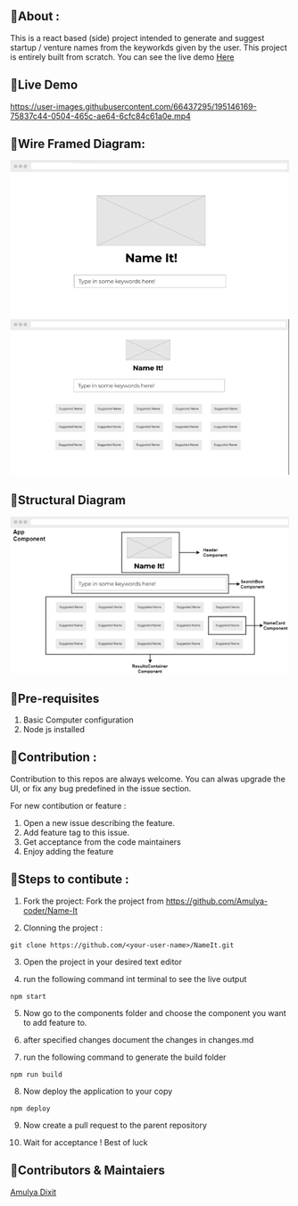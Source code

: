 ## 📌About :

This is a react based (side) project intended to generate and suggest startup / venture names from the keyworkds given by the user. This project is entirely built from scratch. You can see the live demo [Here](https://amulya-coder.github.io/Name-It/)

## 📌Live Demo
https://user-images.githubusercontent.com/66437295/195146169-75837c44-0504-465c-ae64-6cfc84c61a0e.mp4

## 📌Wire Framed Diagram:
<img src = "./doc_images/WireFrame1.png" width="500px"/>
<img src = "./doc_images/WireFrame2.png" width="500px"/>

## 📌Structural Diagram
<img src="./doc_images/Structural.png" width="500px"/>

## 📌Pre-requisites

1. Basic Computer configuration
2. Node js installed

## 📌Contribution :

Contribution to this repos are always welcome. You can alwas upgrade the UI, or fix any bug predefined in the issue section.

For new contibution or feature : 

1. Open a new issue describing the feature.
2. Add feature tag to this issue.
3. Get acceptance from the code maintainers
4. Enjoy adding the feature

## 📌Steps to contibute :

1. Fork the project:
Fork the project from https://github.com/Amulya-coder/Name-It

2. Clonning the project :
```git
git clone https://github.com/<your-user-name>/NameIt.git
```
3. Open the project in your desired text editor

4. run the following command int terminal to see the live output
```node
npm start
```
5. Now go to the components folder and choose the component you want to add feature to.

6. after specified changes document the changes in changes.md

7. run the following command to generate the build folder
```node
npm run build
```
8. Now deploy the application to your copy
```node
npm deploy
```
9. Now create a pull request to the parent repository

10. Wait for acceptance ! Best of luck

## 📌Contributors & Maintaiers
[Amulya Dixit](https://github.com/Amulya-coder)
